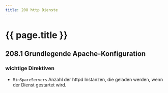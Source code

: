 ```yaml
---
title: 208 http Dienste
---
```


# {{ page.title }}

## 208.1 Grundlegende Apache-Konfiguration


### wichtige Direktiven


- `MinSpareServers` Anzahl der httpd Instanzen, die geladen werden, wenn der Dienst gestartet wird.

```

```

